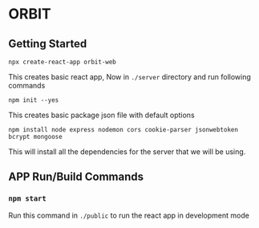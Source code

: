 # ORBIT

## Getting Started

```
npx create-react-app orbit-web
```

This creates basic react app, Now in `./server` directory and run following commands

```
npm init --yes
```

This creates basic package json file with default options

```
npm install node express nodemon cors cookie-parser jsonwebtoken bcrypt mongoose
```

This will install all the dependencies for the server that we will be using.

## APP Run/Build Commands

### `npm start`

Run this command in `./public` to run the react app in development mode
